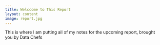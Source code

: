 ```yaml
---
title: Welccome to This Report
layout: content
image: report.jpg
---
```


 This is where I am putting all of my notes for the upcoming report, brought you by Data Chefs